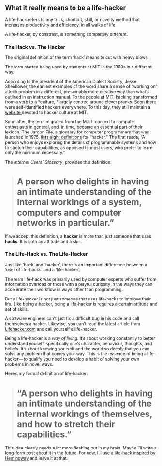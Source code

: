 ## What it really means to be a life-hacker

A life-hack refers to any trick, shortcut, skill, or novelty method that increases productivity and efficiency, in all walks of life.

A life-hacker, by constrast, is something completely different.

### The Hack vs. The Hacker

The original definition of the term ‘hack’ means to cut with heavy blows.

The term started being used by students at MIT in the 1960s in a different way.

According to the president of the American Dialect Society, Jesse Sheidlower, the earliest examples of the word share a sense of “working on” a tech problem in a different, presumably more creative way than what’s outlined in an instruction manual. To the people at MIT, hacking transformed from a verb to a *culture, *largely centred around clever pranks. Soon there were self-identified hackers everywhere. To this day, they still maintain a [website ](http://hacks.mit.edu/Hacks/Gallery.html)devoted to hacker culture at MIT.

Soon after, the term migrated from the M.I.T. context to computer enthusiasts in general, and, in time, became an essential part of their lexicon. The Jargon File, a glossary for computer programmers that was launched in 1975, [lists eight definitions](http://www.catb.org/jargon/html/H/hacker.html) for “hacker.” The first reads, “A person who enjoys exploring the details of programmable systems and how to stretch their capabilities, as opposed to most users, who prefer to learn only the minimum necessary.”

The *Internet Users’ Glossary*, provides this definition:
> # A person who delights in having an intimate understanding of the internal workings of a system, computers and computer networks in particular.”

If we accept this definition, a **hacker** is more than just someone that uses **hacks**. It is both an attitude and a skill.

### The Life-Hack vs. The Life-Hacker

Just like ‘hack’ and ‘hacker’, there is an important difference between a ‘user of life-hacks’ and a ‘life-hacker’.

The term life-hack was primarily used by computer experts who suffer from information overload or those with a playful curiosity in the ways they can accelerate their workflow in ways other than programming.

But a life-hacker is not just someone that uses life-hacks to improve their life. Like being a hacker, being a life-hacker is requires a certain attitude and set of skills.

A software engineer can’t just fix a difficult bug in his code and call themselves a hacker. Likewise, you can’t read the latest article from [Lifehacker.com](http://www.lifehacker.com) and call yourself a life-hacker.

Being a life-hacker is a *way of living*. It’s about working constantly to better understand youself, specifically one’s character, behaviour, thoughts, and beliefs. It’s about knowing yourself and the world so deeply that you can solve any problem that comes your way. This is the essence of being a life-hacker — to qualify you need to develop a habit of solving your own problems in novel ways.

Here’s my formal definition of life-hacker:
> # “A person who delights in having an intimate understanding of the internal workings of themselves, and how to stretch their capabilities.”

This idea clearly needs a lot more fleshing out in my brain. Maybe I’ll write a long-form post about it in the future. For now, I’ll use a[ life-hack inspired by Hemingway](http://lifehacker.com/5278762/stop-writing-mid-sentence-to-ward-off-writers-block) and leave it at that.
